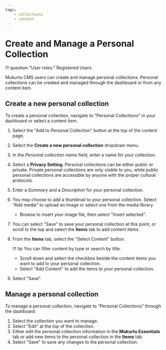 ```yaml
---
tags:
    - collections
    - content
---
```

# Create and Manage a Personal Collection

!!! question "User roles:"
    Registered Users

Mukurtu CMS users can create and manage personal collections. Personal collections can be created and managed through the dashboard or from any content item. 

## Create a new personal collection

To create a personal collection, navigate to "Personal Collections" in your dashboard or select a content item. 

1. Select the "Add to Personal Collection" button at the top of the content page. 
2. Select the **Create a new personal collection** dropdown menu. 
3. In the *Personal collection name* field, enter a name for your collection.
4. Select a **Privacy Setting**. Personal collections can be either public or private. Private personal collections are only visible to you, while public personal collections are accessible by anyone with the proper cultural protocols.
5. Enter a *Summary* and a *Description* for your personal collection. 
6. You may choose to add a thumbnail to your personal collection. Select "Add media" to upload an image or select one from the media library.
    - Browse to insert your image file, then select "Insert selected".
7. You can select "Save" to save your personal collection at this point, or scroll to the top and select the **Items** tab to add content items.
8. From the **Items** tab, select the "Select Content" button. 

    !!! tip 
        You can filter content by type or search by title.

    - Scroll down and select the checkbox beside the content items you want to add to your personal collection.
    - Select "Add Content" to add the items to your personal collection.

9. Select "Save".

## Manage a personal collection

To manage a personal collection, navigate to "Personal Collections" through the dashboard. 

1. Select the collection you want to manage.
2. Select "Edit" at the top of the collection. 
3. Either edit the personal collection information in the **Mukurtu Essentials** tab or add new items to the personal collection in the **Items** tab. 
4. Select "Save" to save any changes to the personal collection.